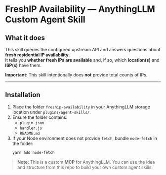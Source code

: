 # FreshIP Availability — AnythingLLM Custom Agent Skill

## What it does
This skill queries the configured upstream API and answers questions about **fresh residential IP availability**.  
It tells you **whether fresh IPs are available** and, if so, which **location(s)** and **ISP(s)** have them.  

**Important:** This skill intentionally does **not** provide total counts of IPs.

---

## Installation
1. Place the folder `freship-availability` in your AnythingLLM storage location under `plugins/agent-skills/`.
2. Ensure the folder contains:
   - `plugin.json`
   - `handler.js`
   - `README.md`
3. If your Node environment does not provide `fetch`, bundle `node-fetch` in the folder:
   ```bash
   yarn add node-fetch
   
> **Note:** This is a custom **MCP** for AnythingLLM. You can use the idea and structure from this repo to build your own custom agent skills.
